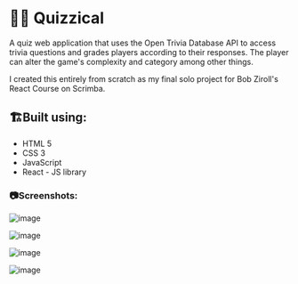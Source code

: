 # 🤔💯 Quizzical

A quiz web application that uses the Open Trivia Database API to access trivia questions and grades players according to their responses. The player can alter the game's complexity and category among other things.

I created this entirely from scratch as my final solo project for Bob Ziroll's React Course on Scrimba.

## 🏗️Built using:

 * HTML 5
 * CSS 3
 * JavaScript
 * React - JS library

### 📷Screenshots:

![image](https://github.com/Mirthhh08/quizzical/assets/92306499/cb495d9f-8fe3-4b02-a087-71104f7815e3)

![image](https://github.com/Mirthhh08/quizzical/assets/92306499/1fac9315-659e-47ad-a1f8-cabee9a5ddd5)

![image](https://github.com/Mirthhh08/quizzical/assets/92306499/adc08859-cfba-46c2-8dfa-ab9b4e79056e)

![image](https://github.com/Mirthhh08/quizzical/assets/92306499/bc25f2c0-be6e-48bc-94f6-4f633bfb4b18)
